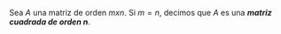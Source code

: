 Sea $A$ una matriz de orden $m x n$. Si $m = n$, decimos que $A$ es una ***matriz cuadrada de orden n***.